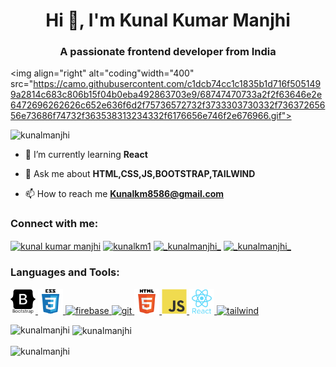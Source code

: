 <h1 align="center">Hi 👋, I'm Kunal Kumar Manjhi</h1>
<h3 align="center">A passionate frontend developer from India</h3>

<img align="right" alt="coding"width="400" src="https://camo.githubusercontent.com/c1dcb74cc1c1835b1d716f5051499a2814c683c806b15f04b0eba492863703e9/68747470733a2f2f63646e2e6472696262626c652e636f6d2f75736572732f3733303730332f73637265656e73686f74732f363538313234332f6176656e746f2e676966.gif">
<p align="left"> <img src="https://komarev.com/ghpvc/?username=kunalmanjhi&label=Profile%20views&color=0e75b6&style=flat" alt="kunalmanjhi" /> </p>

- 🌱 I’m currently learning **React**

- 💬 Ask me about **HTML,CSS,JS,BOOTSTRAP,TAILWIND**

- 📫 How to reach me **Kunalkm8586@gmail.com**

<h3 align="left">Connect with me:</h3>
<p align="left">
<a href="https://linkedin.com/in/kunal kumar manjhi" target="blank"><img align="center" src="https://raw.githubusercontent.com/rahuldkjain/github-profile-readme-generator/master/src/images/icons/Social/linked-in-alt.svg" alt="kunal kumar manjhi" height="30" width="40" /></a>
<a href="https://fb.com/kunalkm1" target="blank"><img align="center" src="https://raw.githubusercontent.com/rahuldkjain/github-profile-readme-generator/master/src/images/icons/Social/facebook.svg" alt="kunalkm1" height="30" width="40" /></a>
<a href="https://instagram.com/_kunalmanjhi_" target="blank"><img align="center" src="https://raw.githubusercontent.com/rahuldkjain/github-profile-readme-generator/master/src/images/icons/Social/instagram.svg" alt="_kunalmanjhi_" height="30" width="40" /></a>
<a href="https://www.youtube.com/c/_kunalmanjhi_" target="blank"><img align="center" src="https://raw.githubusercontent.com/rahuldkjain/github-profile-readme-generator/master/src/images/icons/Social/youtube.svg" alt="_kunalmanjhi_" height="30" width="40" /></a>
</p>

<h3 align="left">Languages and Tools:</h3>
<p align="left"> <a href="https://getbootstrap.com" target="_blank" rel="noreferrer"> <img src="https://raw.githubusercontent.com/devicons/devicon/master/icons/bootstrap/bootstrap-plain-wordmark.svg" alt="bootstrap" width="40" height="40"/> </a> <a href="https://www.w3schools.com/css/" target="_blank" rel="noreferrer"> <img src="https://raw.githubusercontent.com/devicons/devicon/master/icons/css3/css3-original-wordmark.svg" alt="css3" width="40" height="40"/> </a> <a href="https://firebase.google.com/" target="_blank" rel="noreferrer"> <img src="https://www.vectorlogo.zone/logos/firebase/firebase-icon.svg" alt="firebase" width="40" height="40"/> </a> <a href="https://git-scm.com/" target="_blank" rel="noreferrer"> <img src="https://www.vectorlogo.zone/logos/git-scm/git-scm-icon.svg" alt="git" width="40" height="40"/> </a> <a href="https://www.w3.org/html/" target="_blank" rel="noreferrer"> <img src="https://raw.githubusercontent.com/devicons/devicon/master/icons/html5/html5-original-wordmark.svg" alt="html5" width="40" height="40"/> </a> <a href="https://developer.mozilla.org/en-US/docs/Web/JavaScript" target="_blank" rel="noreferrer"> <img src="https://raw.githubusercontent.com/devicons/devicon/master/icons/javascript/javascript-original.svg" alt="javascript" width="40" height="40"/> </a> <a href="https://reactjs.org/" target="_blank" rel="noreferrer"> <img src="https://raw.githubusercontent.com/devicons/devicon/master/icons/react/react-original-wordmark.svg" alt="react" width="40" height="40"/> </a> <a href="https://tailwindcss.com/" target="_blank" rel="noreferrer"> <img src="https://www.vectorlogo.zone/logos/tailwindcss/tailwindcss-icon.svg" alt="tailwind" width="40" height="40"/> </a> </p>

<p><img align="left" src="https://github-readme-stats.vercel.app/api/top-langs?username=kunalmanjhi&show_icons=true&locale=en&layout=compact" alt="kunalmanjhi" /></p>

<p>&nbsp;<img align="center" src="https://github-readme-stats.vercel.app/api?username=kunalmanjhi&show_icons=true&locale=en" alt="kunalmanjhi" /></p>

<p><img align="center" src="https://github-readme-streak-stats.herokuapp.com/?user=kunalmanjhi&" alt="kunalmanjhi" /></p>

